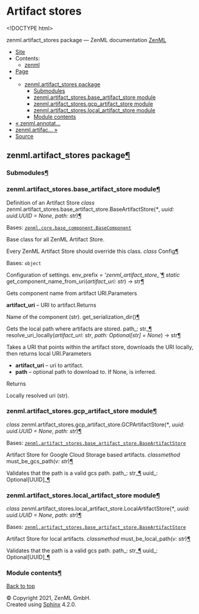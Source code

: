# Artifact stores

&lt;!DOCTYPE html&gt;

zenml.artifact\_stores package — ZenML documentation  [ZenML](https://github.com/zenml-io/zenml/tree/f912d2d512477e6ed84e839259d42cb73eeedf2b/docs/sphinx_docs/_build/html/index.html)

*  [Site](https://github.com/zenml-io/zenml/tree/f912d2d512477e6ed84e839259d42cb73eeedf2b/docs/sphinx_docs/_build/html/index.html)
  * Contents:
    * [zenml](https://github.com/zenml-io/zenml/tree/f912d2d512477e6ed84e839259d42cb73eeedf2b/docs/sphinx_docs/_build/html/modules.html)
*  [Page](zenml.artifact_stores.md)
  * * [zenml.artifact\_stores package](zenml.artifact_stores.md)
      * [Submodules](zenml.artifact_stores.md#submodules)
      * [zenml.artifact\_stores.base\_artifact\_store module](zenml.artifact_stores.md#module-zenml.artifact_stores.base_artifact_store)
      * [zenml.artifact\_stores.gcp\_artifact\_store module](zenml.artifact_stores.md#module-zenml.artifact_stores.gcp_artifact_store)
      * [zenml.artifact\_stores.local\_artifact\_store module](zenml.artifact_stores.md#module-zenml.artifact_stores.local_artifact_store)
      * [Module contents](zenml.artifact_stores.md#module-zenml.artifact_stores)
* [ « zenml.annotat...](zenml.annotations.md)
* [ zenml.artifac... »](zenml.artifacts.md)
*  [Source](https://github.com/zenml-io/zenml/tree/f912d2d512477e6ed84e839259d42cb73eeedf2b/docs/sphinx_docs/_build/html/_sources/zenml.artifact_stores.rst.txt)

## zenml.artifact\_stores package[¶](zenml.artifact_stores.md#zenml-artifact-stores-package)

### Submodules[¶](zenml.artifact_stores.md#submodules)

### zenml.artifact\_stores.base\_artifact\_store module[¶](zenml.artifact_stores.md#module-zenml.artifact_stores.base_artifact_store)

Definition of an Artifact Store _class_ zenml.artifact\_stores.base\_artifact\_store.BaseArtifactStore\(_\*_, _uuid: uuid.UUID = None_, _path: str_\)[¶](zenml.artifact_stores.md#zenml.artifact_stores.base_artifact_store.BaseArtifactStore)

Bases: [`zenml.core.base_component.BaseComponent`](zenml.core.md#zenml.core.base_component.BaseComponent)

Base class for all ZenML Artifact Store.

Every ZenML Artifact Store should override this class. _class_ Config[¶](zenml.artifact_stores.md#zenml.artifact_stores.base_artifact_store.BaseArtifactStore.Config)

Bases: `object`

Configuration of settings. env\_prefix _= 'zenml\_artifact\_store\_'_[¶](zenml.artifact_stores.md#zenml.artifact_stores.base_artifact_store.BaseArtifactStore.Config.env_prefix) _static_ get\_component\_name\_from\_uri\(_artifact\_uri: str_\) → str[¶](zenml.artifact_stores.md#zenml.artifact_stores.base_artifact_store.BaseArtifactStore.get_component_name_from_uri)

Gets component name from artifact URI.Parameters

**artifact\_uri** – URI to artifact.Returns

Name of the component \(str\). get\_serialization\_dir\(\)[¶](zenml.artifact_stores.md#zenml.artifact_stores.base_artifact_store.BaseArtifactStore.get_serialization_dir)

Gets the local path where artifacts are stored. path_: str_[¶](zenml.artifact_stores.md#zenml.artifact_stores.base_artifact_store.BaseArtifactStore.path) resolve\_uri\_locally\(_artifact\_uri: str_, _path: Optional\[str\] = None_\) → str[¶](zenml.artifact_stores.md#zenml.artifact_stores.base_artifact_store.BaseArtifactStore.resolve_uri_locally)

Takes a URI that points within the artifact store, downloads the URI locally, then returns local URI.Parameters

* **artifact\_uri** – uri to artifact.
* **path** – optional path to download to. If None, is inferred.

Returns

Locally resolved uri \(str\).

### zenml.artifact\_stores.gcp\_artifact\_store module[¶](zenml.artifact_stores.md#module-zenml.artifact_stores.gcp_artifact_store)

 _class_ zenml.artifact\_stores.gcp\_artifact\_store.GCPArtifactStore\(_\*_, _uuid: uuid.UUID = None_, _path: str_\)[¶](zenml.artifact_stores.md#zenml.artifact_stores.gcp_artifact_store.GCPArtifactStore)

Bases: [`zenml.artifact_stores.base_artifact_store.BaseArtifactStore`](zenml.artifact_stores.md#zenml.artifact_stores.base_artifact_store.BaseArtifactStore)

Artifact Store for Google Cloud Storage based artifacts. _classmethod_ must\_be\_gcs\_path\(_v: str_\)[¶](zenml.artifact_stores.md#zenml.artifact_stores.gcp_artifact_store.GCPArtifactStore.must_be_gcs_path)

Validates that the path is a valid gcs path. path_: str_[¶](zenml.artifact_stores.md#zenml.artifact_stores.gcp_artifact_store.GCPArtifactStore.path) uuid_: Optional\[UUID\]_[¶](zenml.artifact_stores.md#zenml.artifact_stores.gcp_artifact_store.GCPArtifactStore.uuid)

### zenml.artifact\_stores.local\_artifact\_store module[¶](zenml.artifact_stores.md#module-zenml.artifact_stores.local_artifact_store)

 _class_ zenml.artifact\_stores.local\_artifact\_store.LocalArtifactStore\(_\*_, _uuid: uuid.UUID = None_, _path: str_\)[¶](zenml.artifact_stores.md#zenml.artifact_stores.local_artifact_store.LocalArtifactStore)

Bases: [`zenml.artifact_stores.base_artifact_store.BaseArtifactStore`](zenml.artifact_stores.md#zenml.artifact_stores.base_artifact_store.BaseArtifactStore)

Artifact Store for local artifacts. _classmethod_ must\_be\_local\_path\(_v: str_\)[¶](zenml.artifact_stores.md#zenml.artifact_stores.local_artifact_store.LocalArtifactStore.must_be_local_path)

Validates that the path is a valid gcs path. path_: str_[¶](zenml.artifact_stores.md#zenml.artifact_stores.local_artifact_store.LocalArtifactStore.path) uuid_: Optional\[UUID\]_[¶](zenml.artifact_stores.md#zenml.artifact_stores.local_artifact_store.LocalArtifactStore.uuid)

### Module contents[¶](zenml.artifact_stores.md#module-zenml.artifact_stores)

 [Back to top](zenml.artifact_stores.md)

 © Copyright 2021, ZenML GmbH.  
 Created using [Sphinx](http://sphinx-doc.org/) 4.2.0.  


